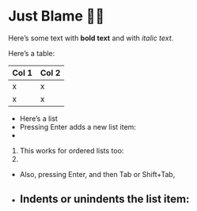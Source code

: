 # Just Blame ✍🏼

Here’s some text with **bold text** and with _italic text_.

Here’s a table:

| Col 1 | Col 2 |
| ----- | ----- |
| x     | x     |
| x     | x     |

- Here’s a list
- Pressing Enter adds a new list item:
-

1. This works for ordered lists too:
2.

- Also, pressing Enter, and then Tab or Shift+Tab,
- ## Indents or unindents the list item:

